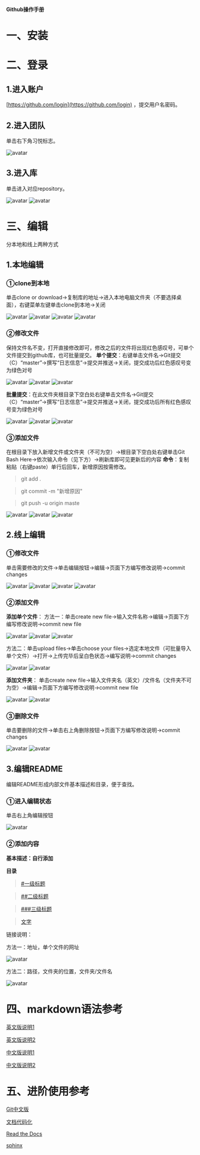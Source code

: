 **Github操作手册**

# 一、安装

# 二、登录
## 1.进入账户
[https://github.com/login](https://github.com/login) ，提交用户名密码。
## 2.进入团队
单击右下角习悦标志。

![avatar](images/图片1.png)
## 3.进入库
单击进入对应repository。

![avatar](images/图片2.png)
![avatar](images/图片3.png)

# 三、编辑
分本地和线上两种方式
## 1.本地编辑
### ①clone到本地

单击clone or download→复制库的地址→进入本地电脑文件夹（不要选择桌面），右键菜单左键单击clone到本地→关闭  

![avatar](images/图片4.png)
![avatar](images/图片5.png)
![avatar](images/图片6.png)
![avatar](images/图片7.png)
### ②修改文件
保持文件名不变，打开直接修改即可，修改之后的文件将出现红色感叹号，可单个文件提交到github库，也可批量提交。
**单个提交**：右键单击文件名→Git提交（C）“master”→撰写“日志信息”→提交并推送→关闭，提交成功后红色感叹号变为绿色对号

![avatar](images/图片8.png)
![avatar](images/图片9.png)
![avatar](images/图片10.png)

**批量提交**：在此文件夹根目录下空白处右键单击文件名→Git提交（C）“master”→撰写“日志信息”→提交并推送→关闭，提交成功后所有红色感叹号变为绿色对号

![avatar](images/图片11.png)
![avatar](images/图片12.png)
![avatar](images/图片13.png)

### ③添加文件
在根目录下放入新增文件或文件夹（不可为空）→根目录下空白处右键单击Git Bash Here→依次输入命令（见下方）→刷新库即可见更新后的内容
**命令**：复制粘贴（右键paste）单行后回车，新增原因按需修改。

>git add .

>git commit -m "新增原因"

>git push -u origin maste

![avatar](images/图片14.png)
![avatar](images/图片15.png)
![avatar](images/图片16.png)

## 2.线上编辑
### ①修改文件
单击需要修改的文件→单击编辑按钮→编辑→页面下方编写修改说明→commit changes

![avatar](images/图片17.png)
![avatar](images/图片18.png)
![avatar](images/图片19.png)
![avatar](images/图片20.png)

### ②添加文件
**添加单个文件**：
方法一：单击create new file→输入文件名称→编辑→页面下方编写修改说明→commit new file

![avatar](images/图片21.png)
![avatar](images/图片22.png)
![avatar](images/图片23.png)

方法二：单击upload files→单击choose your files→选定本地文件（可批量导入单个文件）→打开→上传完毕后呈白色状态→编写说明→commit changes

![avatar](images/图片24.png)
![avatar](images/图片25.png)

**添加文件夹**：
单击create new file→输入文件夹名（英文）/文件名（文件夹不可为空）→编辑→页面下方编写修改说明→commit new file

![avatar](images/图片26.png)
![avatar](images/图片27.png)

### ③删除文件
单击要删除的文件→单击右上角删除按钮→页面下方编写修改说明→commit changes

![avatar](images/图片28.png)
![avatar](images/图片29.png)

## 3.编辑README
编辑README形成内部文件基本描述和目录，便于查找。
### ①进入编辑状态
单击右上角编辑按钮

![avatar](images/图片30.png)

### ②添加内容
**基本描述：自行添加**

**目录**

>[#一级标题](链接)

>[##二级标题](链接)

>[###三级标题](链接)

>[文字](链接)

链接说明：

方法一：地址，单个文件的网址

![avatar](images/图片31.png)

方法二：路径，文件夹的位置，文件夹/文件名

![avatar](images/图片32.png)

# 四、markdown语法参考
[英文版说明1](https://guides.github.com/features/mastering-markdown/)

[英文版说明2](https://www.markdownguide.org/basic-syntax)

[中文版说明1](https://shd101wyy.github.io/markdown-preview-enhanced/#/zh-cn/markdown-basics)

[中文版说明2](https://www.appinn.com/markdown/#img)

# 五、进阶使用参考
[Git中文版](https://git-scm.com/book/zh/v2)

[文档代码化](https://doclikecode.readthedocs.io/zh_CN/latest/index.html)

[Read the Docs](https://docs.readthedocs.io/en/latest/index.html#)

[sphinx](http://www.sphinx-doc.org/en/master/index.html)

